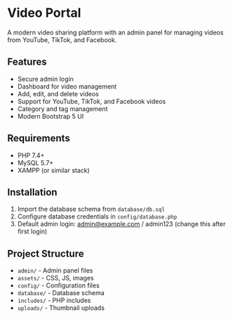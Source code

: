 # Video Portal

A modern video sharing platform with an admin panel for managing videos from YouTube, TikTok, and Facebook.

## Features
- Secure admin login
- Dashboard for video management
- Add, edit, and delete videos
- Support for YouTube, TikTok, and Facebook videos
- Category and tag management
- Modern Bootstrap 5 UI

## Requirements
- PHP 7.4+
- MySQL 5.7+
- XAMPP (or similar stack)

## Installation
1. Import the database schema from `database/db.sql`
2. Configure database credentials in `config/database.php`
3. Default admin login: admin@example.com / admin123 (change this after first login)

## Project Structure
- `admin/` - Admin panel files
- `assets/` - CSS, JS, images
- `config/` - Configuration files
- `database/` - Database schema
- `includes/` - PHP includes
- `uploads/` - Thumbnail uploads
